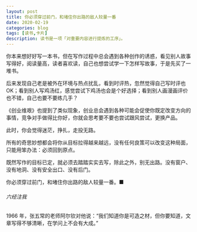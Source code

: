 ```yaml
---
layout: post
title: 你必须穿过前门，和堵住你出路的敌人较量一番
date: 2020-02-19
categories: blog
tags: [读书,卡片]
description: 读书是一项「对重要内容进行提炼的工序」。
---
```


你本来想好好写一本书，但在写作过程中总会遇到各种创作的诱惑，看见别人故事写得好，阅读量高，读者喜欢读，自己也想尝试学一下怎样写故事，于是先买了一堆书。

后来发现自己老是被外在环境与热点扰乱，看到时评热，忽然觉得自己写时评也 OK；看到别人写鸡汤红，感觉尝试下鸡汤也会是个好选择；看到别人画漫画评价也不错，自己也要不要练几手？

《创业维艰》也提到了类似现象，创业总会遇到各种可能会促使你既定改变方向的事情，竞争对手做得比你好，你就会思考要不要也尝试跟风尝试，更换产品。

此时，你会觉得迷茫，挣扎，走投无路。

所有的奇思妙想都会将你从目标拉得越来越远，没有任何良策可以改变这种局面，只能用笨办法：必须回到原点。

既然写作的目标已定，就必须去踏踏实实去写，除此之外，别无出路。没有窗户、没有地洞、没有安全出口、没有后门。

你必须穿过前门，和堵住你出路的敌人较量一番。■


###### 六经注我

1966 年，张五常的老师阿尔钦对他说：“我们知道你是可造之材，但你要知道，文章写得不够清晰，在学问上不会有大成。”


